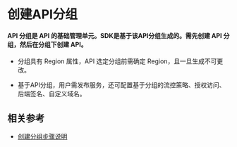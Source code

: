 # 创建API分组

 #### API 分组是 API 的基础管理单元。SDK是基于该API分组生成的。需先创建 API 分组，然后在分组下创建 API。



 - 分组具有 Region 属性，API 选定分组前需确定 Region，且一旦生成不可更改。

 - 基于API分组，用户需发布服务，还可配置基于分组的流控策略、授权访问、后端签名、自定义域名。




## 相关参考

- [创建分组步骤说明](../Operation-Guide/Create-APIGroup/Create-APIGroup.md)
          



